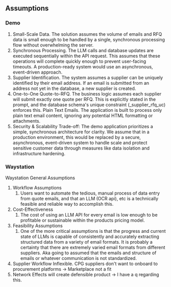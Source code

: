 ## Assumptions

### Demo
1. Small-Scale Data. The solution assumes the volume of emails and RFQ data is small enough to be handled by a single, synchronous processing flow without overwhelming the server.
2. Synchronous Processing. The LLM calls and database updates are executed sequentially within the API request. This assumes that these operations will complete quickly enough to prevent user-facing timeouts. A production-ready system would use an asynchronous, event-driven approach.
3. Supplier Identification. The system assumes a supplier can be uniquely identified by their email address. If an email is submitted from an address not yet in the database, a new supplier is created.
4. One-to-One Quote-to-RFQ. The business logic assumes each supplier will submit exactly one quote per RFQ. This is explicitly stated in the prompt, and the database schema's unique constraint (_supplier_rfq_uc) enforces this.
Plain Text Emails. The application is built to process only plain text email content, ignoring any potential HTML formatting or attachments.
5. Security & Scalability Trade-off: The demo application prioritizes a simple, synchronous architecture for clarity. We assume that in a production environment, this would be replaced by a secure, asynchronous, event-driven system to handle scale and protect sensitive customer data through measures like data isolation and infrastructure hardening.

### Waystation
Waystation General Assumptions
1. Workflow Assumptions
    1. Users want to automate the tedious, manual process of data entry from quote emails, and that an LLM (OCR api), etc is a technically feasible and reliable way to accomplish this.
2. Cost-Effectiveness
	1. The cost of using an LLM API for every email is low enough to be profitable or sustainable within the products pricing model.
3. Feasibility Assumptions
	1. One of the more critical assumptions is that the progress and current state of LLMs is capable of consistently and accurately extracting structured data from a variety of email formats. It is probably a certainty that there are extremely varied email formats from different suppliers. Aka going to assumed that the emails and structure of emails or whatever communication is not standardized.
5. Supplier Workflow Inflexible. CPG suppliers don't want to onboard to procurement platforms -> Marketplace not a fit
6. Network Effects will create defensible product -> I have a q regarding this.
